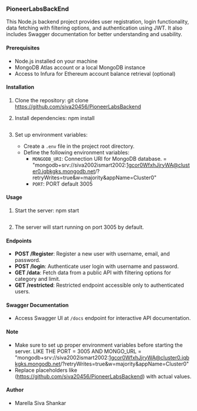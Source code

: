 ### PioneerLabsBackEnd

This Node.js backend project provides user registration, login functionality, data fetching with filtering options, and authentication using JWT. It also includes Swagger documentation for better understanding and usability.

#### Prerequisites

- Node.js installed on your machine
- MongoDB Atlas account or a local MongoDB instance
- Access to Infura for Ethereum account balance retrieval (optional)

#### Installation

1. Clone the repository:
   git clone https://github.com/siva20456/PioneerLabsBackend

2. Install dependencies:
   npm install
   ```

3. Set up environment variables:
   - Create a `.env` file in the project root directory.
   - Define the following environment variables:
     - `MONGODB_URI`: Connection URI for MongoDB database. = "mongodb+srv://siva2002ismart2002:1gcor0WfxhJjryWA@cluster0.jqbkgks.mongodb.net/?retryWrites=true&w=majority&appName=Cluster0"
     - `PORT`: PORT default 3005

#### Usage

1. Start the server:
   npm start
   ```

2. The server will start running on port 3005 by default.

#### Endpoints

- **POST /Register**: Register a new user with username, email, and password.
- **POST /login**: Authenticate user login with username and password.
- **GET /data**: Fetch data from a public API with filtering options for category and limit.
- **GET /restricted**: Restricted endpoint accessible only to authenticated users.

#### Swagger Documentation

- Access Swagger UI at `/docs` endpoint for interactive API documentation.

#### Note

- Make sure to set up proper environment variables before starting the server. LIKE THE PORT = 3005 AND MONGO_URL = "mongodb+srv://siva2002ismart2002:1gcor0WfxhJjryWA@cluster0.jqbkgks.mongodb.net/?retryWrites=true&w=majority&appName=Cluster0"
- Replace placeholders like (https://github.com/siva20456/PioneerLabsBackend) with actual values.

#### Author

- Marella Siva Shankar
